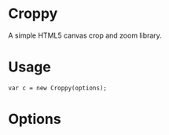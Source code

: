# Croppy

A simple HTML5 canvas crop and zoom library.

# Usage

    var c = new Croppy(options);

# Options

